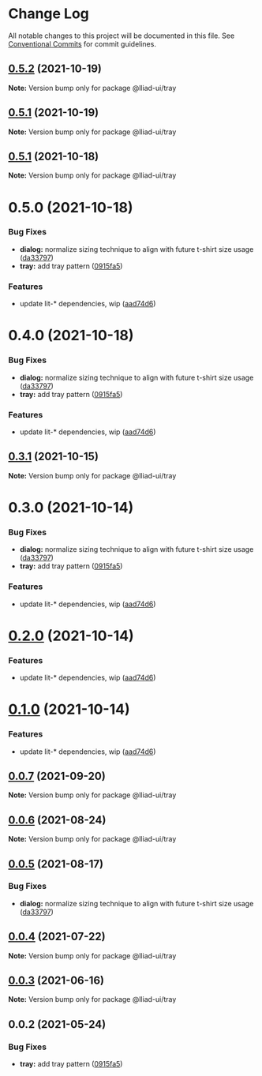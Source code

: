 # Change Log

All notable changes to this project will be documented in this file.
See [Conventional Commits](https://conventionalcommits.org) for commit guidelines.

## [0.5.2](https://github.com/gaoding-inc/Iliad-ui/compare/@lliad-ui/tray@0.5.1...@lliad-ui/tray@0.5.2) (2021-10-19)

**Note:** Version bump only for package @lliad-ui/tray





## [0.5.1](https://github.com/gaoding-inc/Iliad-ui/compare/@lliad-ui/tray@0.5.0...@lliad-ui/tray@0.5.1) (2021-10-19)

**Note:** Version bump only for package @lliad-ui/tray





## [0.5.1](https://github.com/gaoding-inc/Iliad-ui/compare/@lliad-ui/tray@0.5.0...@lliad-ui/tray@0.5.1) (2021-10-18)

**Note:** Version bump only for package @lliad-ui/tray





# 0.5.0 (2021-10-18)


### Bug Fixes

* **dialog:** normalize sizing technique to align with future t-shirt size usage ([da33797](https://github.com/gaoding-inc/Iliad-ui/commit/da33797e724d0943a6abf059c96641a220182e5f))
* **tray:** add tray pattern ([0915fa5](https://github.com/gaoding-inc/Iliad-ui/commit/0915fa5e3c7eecc1608ce3b706fbae01b3ee3608))


### Features

* update lit-* dependencies, wip ([aad74d6](https://github.com/gaoding-inc/Iliad-ui/commit/aad74d6ac41d8450aee82d73aaf58ab949b72a00))





# 0.4.0 (2021-10-18)


### Bug Fixes

* **dialog:** normalize sizing technique to align with future t-shirt size usage ([da33797](https://github.com/gaoding-inc/Iliad-ui/commit/da33797e724d0943a6abf059c96641a220182e5f))
* **tray:** add tray pattern ([0915fa5](https://github.com/gaoding-inc/Iliad-ui/commit/0915fa5e3c7eecc1608ce3b706fbae01b3ee3608))


### Features

* update lit-* dependencies, wip ([aad74d6](https://github.com/gaoding-inc/Iliad-ui/commit/aad74d6ac41d8450aee82d73aaf58ab949b72a00))





## [0.3.1](https://github.com/adobe/spectrum-web-components/compare/@lliad-ui/tray@0.3.0...@lliad-ui/tray@0.3.1) (2021-10-15)

**Note:** Version bump only for package @lliad-ui/tray

# 0.3.0 (2021-10-14)

### Bug Fixes

-   **dialog:** normalize sizing technique to align with future t-shirt size usage ([da33797](https://github.com/adobe/spectrum-web-components/commit/da33797e724d0943a6abf059c96641a220182e5f))
-   **tray:** add tray pattern ([0915fa5](https://github.com/adobe/spectrum-web-components/commit/0915fa5e3c7eecc1608ce3b706fbae01b3ee3608))

### Features

-   update lit-\* dependencies, wip ([aad74d6](https://github.com/adobe/spectrum-web-components/commit/aad74d6ac41d8450aee82d73aaf58ab949b72a00))

# [0.2.0](https://github.com/adobe/spectrum-web-components/compare/@lliad-ui/tray@0.0.7...@lliad-ui/tray@0.2.0) (2021-10-14)

### Features

-   update lit-\* dependencies, wip ([aad74d6](https://github.com/adobe/spectrum-web-components/commit/aad74d6ac41d8450aee82d73aaf58ab949b72a00))

# [0.1.0](https://github.com/adobe/spectrum-web-components/compare/@lliad-ui/tray@0.0.7...@lliad-ui/tray@0.1.0) (2021-10-14)

### Features

-   update lit-\* dependencies, wip ([aad74d6](https://github.com/adobe/spectrum-web-components/commit/aad74d6ac41d8450aee82d73aaf58ab949b72a00))

## [0.0.7](https://github.com/adobe/spectrum-web-components/compare/@lliad-ui/tray@0.0.6...@lliad-ui/tray@0.0.7) (2021-09-20)

**Note:** Version bump only for package @lliad-ui/tray

## [0.0.6](https://github.com/adobe/spectrum-web-components/compare/@lliad-ui/tray@0.0.5...@lliad-ui/tray@0.0.6) (2021-08-24)

**Note:** Version bump only for package @lliad-ui/tray

## [0.0.5](https://github.com/adobe/spectrum-web-components/compare/@lliad-ui/tray@0.0.4...@lliad-ui/tray@0.0.5) (2021-08-17)

### Bug Fixes

-   **dialog:** normalize sizing technique to align with future t-shirt size usage ([da33797](https://github.com/adobe/spectrum-web-components/commit/da33797e724d0943a6abf059c96641a220182e5f))

## [0.0.4](https://github.com/adobe/spectrum-web-components/compare/@lliad-ui/tray@0.0.3...@lliad-ui/tray@0.0.4) (2021-07-22)

**Note:** Version bump only for package @lliad-ui/tray

## [0.0.3](https://github.com/adobe/spectrum-web-components/compare/@lliad-ui/tray@0.0.2...@lliad-ui/tray@0.0.3) (2021-06-16)

**Note:** Version bump only for package @lliad-ui/tray

## 0.0.2 (2021-05-24)

### Bug Fixes

-   **tray:** add tray pattern ([0915fa5](https://github.com/adobe/spectrum-web-components/commit/0915fa5e3c7eecc1608ce3b706fbae01b3ee3608))
